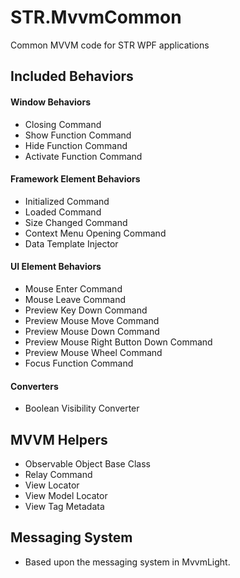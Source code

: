 # STR.MvvmCommon
Common MVVM code for STR WPF applications
## Included Behaviors
#### Window Behaviors
* Closing Command
* Show Function Command
* Hide Function Command
* Activate Function Command
#### Framework Element Behaviors
* Initialized Command
* Loaded Command
* Size Changed Command
* Context Menu Opening Command
* Data Template Injector
#### UI Element Behaviors
* Mouse Enter Command
* Mouse Leave Command
* Preview Key Down Command
* Preview Mouse Move Command
* Preview Mouse Down Command
* Preview Mouse Right Button Down Command
* Preview Mouse Wheel Command
* Focus Function Command
#### Converters
* Boolean Visibility Converter
## MVVM Helpers
* Observable Object Base Class
* Relay Command
* View Locator
* View Model Locator
* View Tag Metadata
## Messaging System
* Based upon the messaging system in MvvmLight.
